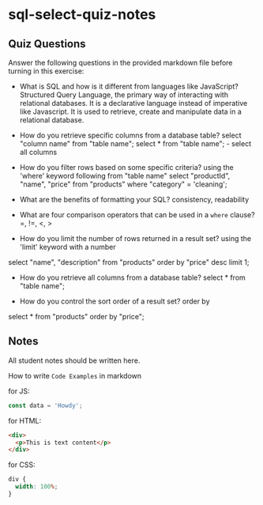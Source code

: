 # sql-select-quiz-notes

## Quiz Questions

Answer the following questions in the provided markdown file before turning in this exercise:

- What is SQL and how is it different from languages like JavaScript?
  Structured Query Language, the primary way of interacting with relational databases.
  It is a declarative language instead of imperative like Javascript.
  It is used to retrieve, create and manipulate data in a relational database.

- How do you retrieve specific columns from a database table?
  select "column name" from "table name";
  select \* from "table name"; - select all columns

- How do you filter rows based on some specific criteria?
  using the 'where' keyword following from "table name"
  select "productId",
  "name",
  "price"
  from "products"
  where "category" = 'cleaning';

- What are the benefits of formatting your SQL?
  consistency, readability

- What are four comparison operators that can be used in a `where` clause?
  =, !=, <, >

- How do you limit the number of rows returned in a result set?
  using the 'limit' keyword with a number

select "name",
"description"
from "products"
order by "price" desc
limit 1;

- How do you retrieve all columns from a database table?
  select \* from "table name";

- How do you control the sort order of a result set?
  order by

select \*
from "products"
order by "price";

## Notes

All student notes should be written here.

How to write `Code Examples` in markdown

for JS:

```javascript
const data = 'Howdy';
```

for HTML:

```html
<div>
  <p>This is text content</p>
</div>
```

for CSS:

```css
div {
  width: 100%;
}
```
